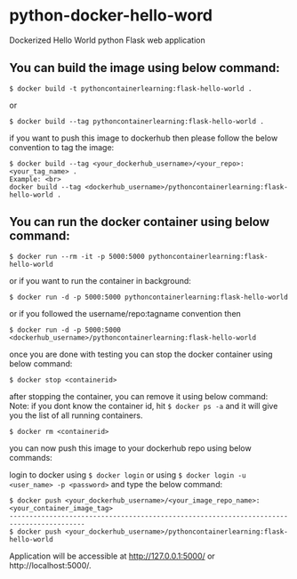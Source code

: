 # python-docker-hello-word
Dockerized Hello World python Flask web application

## You can build the image using below command:
```
$ docker build -t pythoncontainerlearning:flask-hello-world .
```
or
```
$ docker build --tag pythoncontainerlearning:flask-hello-world .
```

if you want to push this image to dockerhub then please follow the below convention to tag the image:
```
$ docker build --tag <your_dockerhub_username>/<your_repo>:<your_tag_name> .
Example: <br>
docker build --tag <dockerhub_username>/pythoncontainerlearning:flask-hello-world .
```



## You can run the docker container using below command:
```
$ docker run --rm -it -p 5000:5000 pythoncontainerlearning:flask-hello-world
```
or if you want to run the container in background:
```
$ docker run -d -p 5000:5000 pythoncontainerlearning:flask-hello-world

```
or if you followed the username/repo:tagname convention then 
```
$ docker run -d -p 5000:5000 <dockerhub_username>/pythoncontainerlearning:flask-hello-world
```


once you are done with testing you can stop the docker container using below command:
```
$ docker stop <containerid>
```
after stopping the container, you can remove it using below command:<br>
Note: if you dont know the container id, hit ``` $ docker ps -a ``` and it will give you the list of all running containers.

```
$ docker rm <containerid>
```

you can now push this image to your dockerhub repo using below commands:<br>

login to docker using ``` $ docker login ``` or using ``` $ docker login -u <user_name> -p <password> ```
and type the below command:
```
$ docker push <your_dockerhub_username>/<your_image_repo_name>:<your_container_image_tag>
-----------------------------------------------------------------------------------------
$ docker push <your_dockerhub_username>/pythoncontainerlearning:flask-hello-world
```


Application will be accessible at http://127.0.0.1:5000/ or http://localhost:5000/.
